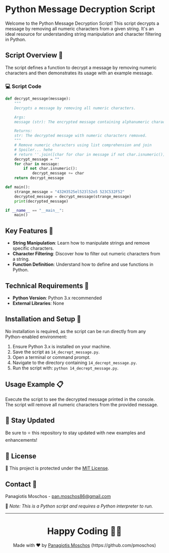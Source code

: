 # Python Message Decryption Script

Welcome to the Python Message Decryption Script! This script decrypts a message by removing all numeric characters from a given string. It's an ideal resource for understanding string manipulation and character filtering in Python.

## Script Overview 📘

The script defines a function to decrypt a message by removing numeric characters and then demonstrates its usage with an example message.

### :computer: Script Code

```python
def decrypt_message(message):
    """
    Decrypts a message by removing all numeric characters.

    Args:
    message (str): The encrypted message containing alphanumeric characters.

    Returns:
    str: The decrypted message with numeric characters removed.
    """
    # Remove numeric characters using list comprehension and join
    # Spoiler... hehe
    # return ''.join([char for char in message if not char.isnumeric()])
    decrypt_message = ""
    for char in message:
        if not char.isnumeric():
            decrypt_message += char
    return decrypt_message

def main():
    strange_message = "432H3525el523l52o5 523C532F52"
    decrypted_message = decrypt_message(strange_message)
    print(decrypted_message)

if __name__ == "__main__":
    main()
```

## Key Features 🌟

- **String Manipulation**: Learn how to manipulate strings and remove specific characters.
- **Character Filtering**: Discover how to filter out numeric characters from a string.
- **Function Definition**: Understand how to define and use functions in Python.

## Technical Requirements 🔧

- **Python Version**: Python 3.x recommended
- **External Libraries**: None

## Installation and Setup 🚀

No installation is required, as the script can be run directly from any Python-enabled environment:

1. Ensure Python 3.x is installed on your machine.
2. Save the script as `14_decrept_message.py`.
3. Open a terminal or command prompt.
4. Navigate to the directory containing `14_decrept_message.py`.
5. Run the script with: `python 14_decrept_message.py`.

## Usage Example 📋

Execute the script to see the decrypted message printed in the console. The script will remove all numeric characters from the provided message.

## 📢 Stay Updated

Be sure to ⭐ this repository to stay updated with new examples and enhancements!

## 📄 License
🔐 This project is protected under the [MIT License](https://mit-license.org/).


## Contact 📧
Panagiotis Moschos - pan.moschos86@gmail.com

🔗 *Note: This is a Python script and requires a Python interpreter to run.*

---
<h1 align=center>Happy Coding 👨‍💻 </h1>

<p align="center">
  Made with ❤️ by 
  <a href="https://www.linkedin.com/in/panagiotis-moschos" target="_blank">
  Panagiotis Moschos</a> (https://github.com/pmoschos)
</p>
